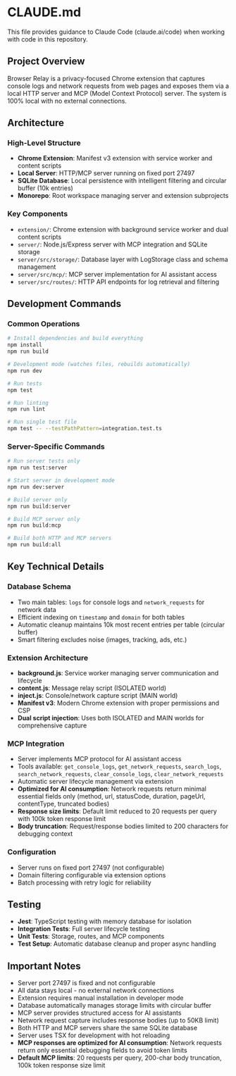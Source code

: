 # CLAUDE.md

This file provides guidance to Claude Code (claude.ai/code) when working with code in this repository.

## Project Overview

Browser Relay is a privacy-focused Chrome extension that captures console logs and network requests from web pages and exposes them via a local HTTP server and MCP (Model Context Protocol) server. The system is 100% local with no external connections.

## Architecture

### High-Level Structure
- **Chrome Extension**: Manifest v3 extension with service worker and content scripts
- **Local Server**: HTTP/MCP server running on fixed port 27497
- **SQLite Database**: Local persistence with intelligent filtering and circular buffer (10k entries)
- **Monorepo**: Root workspace managing server and extension subprojects

### Key Components
- `extension/`: Chrome extension with background service worker and dual content scripts
- `server/`: Node.js/Express server with MCP integration and SQLite storage
- `server/src/storage/`: Database layer with LogStorage class and schema management
- `server/src/mcp/`: MCP server implementation for AI assistant access
- `server/src/routes/`: HTTP API endpoints for log retrieval and filtering

## Development Commands

### Common Operations
```bash
# Install dependencies and build everything
npm install
npm run build

# Development mode (watches files, rebuilds automatically)
npm run dev

# Run tests
npm test

# Run linting
npm run lint

# Run single test file
npm test -- --testPathPattern=integration.test.ts
```

### Server-Specific Commands
```bash
# Run server tests only
npm run test:server

# Start server in development mode
npm run dev:server

# Build server only
npm run build:server

# Build MCP server only
npm run build:mcp

# Build both HTTP and MCP servers
npm run build:all
```

## Key Technical Details

### Database Schema
- Two main tables: `logs` for console logs and `network_requests` for network data
- Efficient indexing on `timestamp` and `domain` for both tables
- Automatic cleanup maintains 10k most recent entries per table (circular buffer)
- Smart filtering excludes noise (images, tracking, ads, etc.)

### Extension Architecture
- **background.js**: Service worker managing server communication and lifecycle
- **content.js**: Message relay script (ISOLATED world)
- **inject.js**: Console/network capture script (MAIN world)
- **Manifest v3**: Modern Chrome extension with proper permissions and CSP
- **Dual script injection**: Uses both ISOLATED and MAIN worlds for comprehensive capture

### MCP Integration
- Server implements MCP protocol for AI assistant access
- Tools available: `get_console_logs`, `get_network_requests`, `search_logs`, `search_network_requests`, `clear_console_logs`, `clear_network_requests`
- Automatic server lifecycle management via extension
- **Optimized for AI consumption**: Network requests return minimal essential fields only (method, url, statusCode, duration, pageUrl, contentType, truncated bodies)
- **Response size limits**: Default limit reduced to 20 requests per query with 100k token response limit
- **Body truncation**: Request/response bodies limited to 200 characters for debugging context

### Configuration
- Server runs on fixed port 27497 (not configurable)
- Domain filtering configurable via extension options
- Batch processing with retry logic for reliability

## Testing

- **Jest**: TypeScript testing with memory database for isolation
- **Integration Tests**: Full server lifecycle testing
- **Unit Tests**: Storage, routes, and MCP components
- **Test Setup**: Automatic database cleanup and proper async handling

## Important Notes

- Server port 27497 is fixed and not configurable
- All data stays local - no external network connections
- Extension requires manual installation in developer mode
- Database automatically manages storage limits with circular buffer
- MCP server provides structured access for AI assistants
- Network request capture includes response bodies (up to 50KB limit)
- Both HTTP and MCP servers share the same SQLite database
- Server uses TSX for development with hot reloading
- **MCP responses are optimized for AI consumption**: Network requests return only essential debugging fields to avoid token limits
- **Default MCP limits**: 20 requests per query, 200-char body truncation, 100k token response size limit